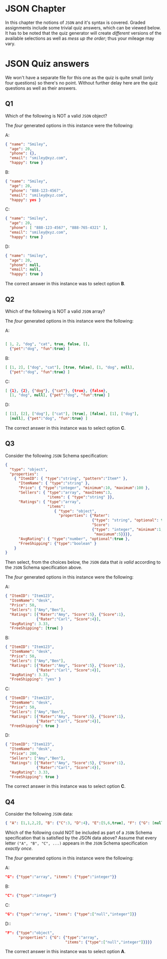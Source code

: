 # JSON Chapter

In this chapter the notions of `JSON` and it's syntax is covered. Graded 
assignments include some trivial quiz answers, which can be viewed below.
It has to be noted that the quiz generator will create *different* versions
of the available selections as well as *mess up the order*; thus your mileage 
may vary.

# JSON Quiz answers

We won't have a separate file for this one as the quiz is quite small 
(only four questions) so there's no point. Without further delay here are
the quiz questions as well as their answers.

## Q1

Which of the following is NOT a valid `JSON` object?

The *four* generated options in this instance were the following:

A:

```json
{ "name": "Smiley",
  "age": 20,
  "phone": {},
  "email": "smiley@xyz.com",
  "happy": true }
```

B:

```json
{ "name": "Smiley",
  "age": 20,
  "phone": "888-123-4567",
  "email": "smiley@xyz.com",
  "happy": yes }
```

C:

```json
{ "name": "Smiley",
  "age": 20,
  "phone": [ "888-123-4567", "888-765-4321" ],
  "email": "smiley@xyz.com",
  "happy": true }
```

D:

```json
{ "name": "Smiley",
  "age": 20,
  "phone": null,
  "email": null,
  "happy": true }
```

The correct answer in this instance was to select option **B**.

## Q2

Which of the following is NOT a valid `JSON` array?

The *four* generated options in this instance were the following:

A:

```json

[ 1, 2, "dog", "cat", true, false, [],
  {"pet":"dog", "fun":true} ]
```

B:

```json
[ [1, 2], ["dog", "cat"], [true, false], [1, "dog", null],
  {"pet":"dog", "fun":true} ]
```

C:

```json
[ {1}, {2}, {"dog"}, {"cat"}, {true}, {false},
  [1, "dog", null], {"pet":"dog", "fun":true} ]
```

D:

```json
[ [1], [2], ["dog"], ["cat"], [true], [false], [1], ["dog"],
  [null], {"pet":"dog", "fun":true} ]
```

The correct answer in this instance was to select option **C**.

## Q3

Consider the following `JSON` Schema specification:

```json
{
  "type": "object",
  "properties":
    { "ItemID": { "type":"string", "pattern":"Item*" },
      "ItemName": { "type":"string" },
      "Price": { "type":"integer", "minimum":10, "maximum":100 },
      "Sellers": { "type":"array", "maxItems":3,
                   "items": { "type":"string" }},
      "Ratings": { "type":"array",
                   "items":
                      { "type": "object",
                        "properties": {"Rater":
                                       {"type": "string", "optional": true},
                                       "Score":
                                       {"type": "integer", "minimum":1,
                                        "maxiumum":5}}}},
      "AvgRating": { "type":"number", "optional":true },
      "FreeShipping": {"type":"boolean" }
    }
}
```

Then select, from the choices below, the `JSON` data that *is valid* according to 
the `JSON` Schema specification above.

The *four* generated options in this instance were the following:

A:

```json
{ "ItemID": "Item123",
  "ItemName": "desk",
  "Price": 50,
  "Sellers": ["Amy","Ben"],
  "Ratings": [{"Rater":"Amy", "Score":5}, {"Score":1},
              {"Rater":"Carl", "Score":4}],
  "AvgRating": 3.33,
  "FreeShipping": [true] }
```

B:

```json
{ "ItemID": "Item123",
  "ItemName": "desk",
  "Price": 50,
  "Sellers": ["Amy","Ben"],
  "Ratings": [{"Rater":"Amy", "Score":5}, {"Score":1},
              {"Rater":"Carl", "Score":4}],
  "AvgRating": 3.33,
  "FreeShipping": "yes" }
```

C:

```json
{ "ItemID": "Item123",
  "ItemName": "desk",
  "Price": 50,
  "Sellers": ["Amy","Ben"],
  "Ratings": [{"Rater":"Amy", "Score":5}, {"Score":1},
              {"Rater":"Carl", "Score":4}],
  "FreeShipping": true }
```

D:

```json
{ "ItemID": "Item123",
  "ItemName": "desk",
  "Price": 200,
  "Sellers": ["Amy","Ben"],
  "Ratings": [{"Rater":"Amy", "Score":5}, {"Score":1},
              {"Rater":"Carl", "Score":4}],
  "AvgRating": 3.33,
  "FreeShipping": true }
```

The correct answer in this instance was to select option **C**.

## Q4

Consider the following `JSON` data:

```json
{ "A": [1,1,2,2], "B": {"C":3, "D":4}, "E":[5,6,true], "F": {"G": [null,7]} }
```

Which of the following could NOT be included as part of a `JSON` Schema specification 
that is satisfied by the JSON data above? Assume that every 
letter `("A", "B", "C", ...)` appears in the `JSON` Schema specification *exactly once*.

The *four* generated options in this instance were the following:

A: 

```json
"G": {"type":"array", "items": {"type":"integer"}}
```

B:

```json
"C": {"type":"integer"}
```

C:
 
```json
"G": {"type":"array", "items": {"type":["null","integer"]}}
```
 
D::
  
```json
"F": {"type":"object",
      "properties": {"G": {"type":"array",
                           "items": {"type":["null","integer"]}}}}  
```


The correct answer in this instance was to select option **A**.